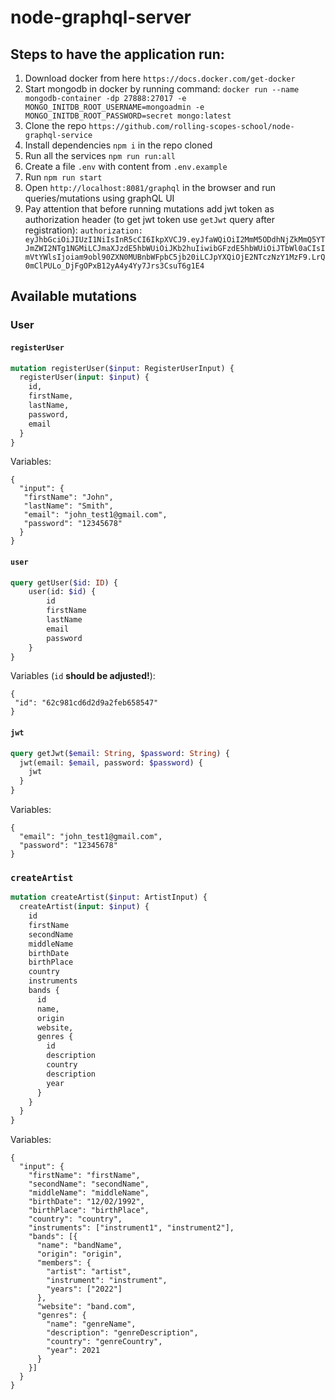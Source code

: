 # node-graphql-server

## Steps to have the application run:

1. Download docker from here `https://docs.docker.com/get-docker`
2. Start mongodb in docker by running command:
`docker run --name mongodb-container -dp 27888:27017 -e MONGO_INITDB_ROOT_USERNAME=mongoadmin -e MONGO_INITDB_ROOT_PASSWORD=secret mongo:latest`
3. Clone the repo `https://github.com/rolling-scopes-school/node-graphql-service` 
4. Install dependencies `npm i` in the repo cloned
5. Run all the services `npm run run:all`
6. Create a file `.env` with content from `.env.example`
7. Run `npm run start`
8. Open `http://localhost:8081/graphql` in the browser and run queries/mutations using graphQL UI
9. Pay attention that before running mutations add jwt token as authorization header (to get jwt token use `getJwt` query after registration): 
`authorization: eyJhbGciOiJIUzI1NiIsInR5cCI6IkpXVCJ9.eyJfaWQiOiI2MmM5ODdhNjZkMmQ5YTJmZWI2NTg1NGMiLCJmaXJzdE5hbWUiOiJKb2huIiwibGFzdE5hbWUiOiJTbWl0aCIsImVtYWlsIjoiam9obl90ZXN0MUBnbWFpbC5jb20iLCJpYXQiOjE2NTczNzY1MzF9.LrQ0mClPULo_DjFgOPxB12yA4y4Yy7Jrs3CsuT6g1E4`

## Available mutations

### User

#### `registerUser`
```graphql
mutation registerUser($input: RegisterUserInput) {
  registerUser(input: $input) {
    id,
    firstName,
    lastName,
    password,
    email
  }
}
```

Variables:
```
{
  "input": {
   "firstName": "John",
   "lastName": "Smith",
   "email": "john_test1@gmail.com",
   "password": "12345678"
  }
}
```

#### `user`

```graphql
query getUser($id: ID) {
    user(id: $id) {
        id
        firstName
        lastName
        email
        password
    }
}
```

Variables (`id` **should be adjusted!**): 
```
{
 "id": "62c981cd6d2d9a2feb658547"
}
```

#### `jwt`

```graphql
query getJwt($email: String, $password: String) {
  jwt(email: $email, password: $password) {
    jwt
  }
}
```

Variables:
```
{
  "email": "john_test1@gmail.com",
  "password": "12345678"
}
```

### `createArtist`

```graphql
mutation createArtist($input: ArtistInput) {
  createArtist(input: $input) {
    id
    firstName
    secondName
    middleName
    birthDate
    birthPlace
    country
    instruments
    bands {
      id
      name,
      origin
      website,
      genres {
        id
        description
        country
        description
        year
      }
    }
  }
}
```

Variables:
```
{
  "input": {
    "firstName": "firstName",
    "secondName": "secondName",
    "middleName": "middleName",
    "birthDate": "12/02/1992",
    "birthPlace": "birthPlace",
    "country": "country",
    "instruments": ["instrument1", "instrument2"],
    "bands": [{
      "name": "bandName",
      "origin": "origin",
      "members": {
        "artist": "artist",
        "instrument": "instrument",
        "years": ["2022"]
      },
      "website": "band.com",
      "genres": {
        "name": "genreName",
        "description": "genreDescription",
        "country": "genreCountry",
        "year": 2021
      }
    }]
  }
}
```

